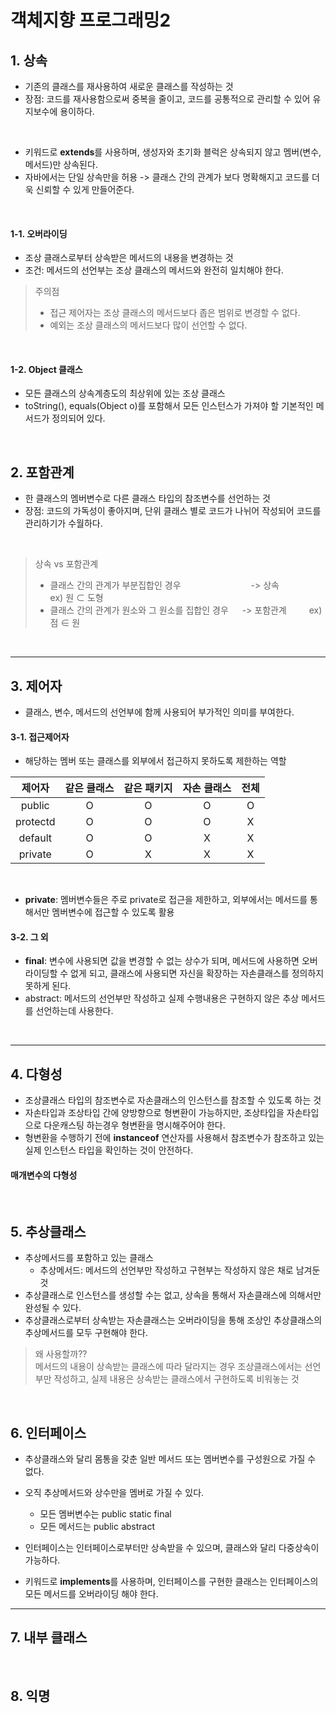 # 객체지향 프로그래밍2

## 1. 상속
+ 기존의 클래스를 재사용하여 새로운 클래스를 작성하는 것
+ 장점: 코드를 재사용함으로써 중복을 줄이고, 코드를 공통적으로 관리할 수 있어 유지보수에 용이하다.
<br>

+ 키워드로 **extends**를 사용하며, 생성자와 초기화 블럭은 상속되지 않고 멤버(변수, 메서드)만 상속된다.
+ 자바에서는 단일 상속만을 허용 -> 클래스 간의 관계가 보다 명확해지고 코드를 더욱 신뢰할 수 있게 만들어준다.
<br>

#### 1-1. 오버라이딩
+ 조상 클래스로부터 상속받은 메서드의 내용을 변경하는 것
+ 조건: 메서드의 선언부는 조상 클래스의 메서드와 완전히 일치해야 한다.

> 주의점
> + 접근 제어자는 조상 클래스의 메서드보다 좁은 범위로 변경할 수 없다.
> + 예외는 조상 클래스의 메서드보다 많이 선언할 수 없다.
<br>

#### 1-2. Object 클래스
+ 모든 클래스의 상속계층도의 최상위에 있는 조상 클래스
+ toString(), equals(Object o)를 포함해서 모든 인스턴스가 가져야 할 기본적인 메서드가 정의되어 있다.
<br>

## 2. 포함관계
+ 한 클래스의 멤버변수로 다른 클래스 타입의 참조변수를 선언하는 것
+ 장점: 코드의 가독성이 좋아지며, 단위 클래스 별로 코드가 나뉘어 작성되어 코드를 관리하기가 수월하다.
<br>

> 상속 vs 포함관계
> + 클래스 간의 관계가 부분집합인 경우　　　　　　　　-> 상속　　　　ex) 원 ⊂ 도형
> + 클래스 간의 관계가 원소와 그 원소를 집합인 경우 　 -> 포함관계  　　   ex) 점 ∈ 원
<br>

***
## 3. 제어자
+ 클래스, 변수, 메서드의 선언부에 함께 사용되어 부가적인 의미를 부여한다.

#### 3-1. 접근제어자
+ 해당하는 멤버 또는 클래스를 외부에서 접근하지 못하도록 제한하는 역할

|제어자|같은 클래스|같은 패키지|자손 클래스|전체|
|:---:|:---:|:---:|:---:|:---:|
|public|O|O|O|O|
|protectd|O|O|O|X|
|default|O|O|X|X|
|private|O|X|X|X|
<br>

+ **private**: 멤버변수들은 주로 private로 접근을 제한하고, 외부에서는 메서드를 통해서만 멤버변수에 접근할 수 있도록 활용

#### 3-2. 그 외
+ **final**: 변수에 사용되면 값을 변경할 수 없는 상수가 되며, 메서드에 사용하면 오버라이딩할 수 없게 되고, 클래스에 사용되면 자신을 확장하는 자손클래스를 정의하지 못하게 된다.
+ abstract: 메서드의 선언부만 작성하고 실제 수행내용은 구현하지 않은 추상 메서드를 선언하는데 사용한다.
<br>

***
## 4. 다형성
+ 조상클래스 타입의 참조변수로 자손클래스의 인스턴스를 참조할 수 있도록 하는 것
+ 자손타입과 조상타입 간에 양방향으로 형변환이 가능하지만, 조상타입을 자손타입으로 다운캐스팅 하는경우 형변환을 명시해주어야 한다.
+ 형변환을 수행하기 전에 **instanceof** 연산자를 사용해서 참조변수가 참조하고 있는 실제 인스턴스 타입을 확인하는 것이 안전하다.

#### 매개변수의 다형성
<br>

## 5. 추상클래스
+ 추상메서드를 포함하고 있는 클래스
  + 추상메서드: 메서드의 선언부만 작성하고 구현부는 작성하지 않은 채로 남겨둔 것
+ 추상클래스로 인스턴스를 생성할 수는 없고, 상속을 통해서 자손클래스에 의해서만 완성될 수 있다.
+ 추상클래스로부터 상속받는 자손클래스는 오버라이딩을 통해 조상인 추상클래스의 추상메서드를 모두 구현해야 한다.

> 왜 사용할까??<br>
> 메서드의 내용이 상속받는 클래스에 따라 달라지는 경우 조상클래스에서는 선언부만 작성하고, 실제 내용은 상속받는 클래스에서 구현하도록 비워놓는 것
<br>

## 6. 인터페이스
+ 추상클래스와 달리 몸통을 갖춘 일반 메서드 또는 멤버변수를 구성원으로 가질 수 없다.
+ 오직 추상메서드와 상수만을 멤버로 가질 수 있다.
  + 모든 멤버변수는 public static final
  + 모든 메서드는 public abstract

+ 인터페이스는 인터페이스로부터만 상속받을 수 있으며, 클래스와 달리 다중상속이 가능하다.
+ 키워드로 **implements**를 사용하며, 인터페이스를 구현한 클래스는 인터페이스의 모든 메서드를 오버라이딩 해야 한다.

***
## 7. 내부 클래스
<br>

## 8. 익명 


